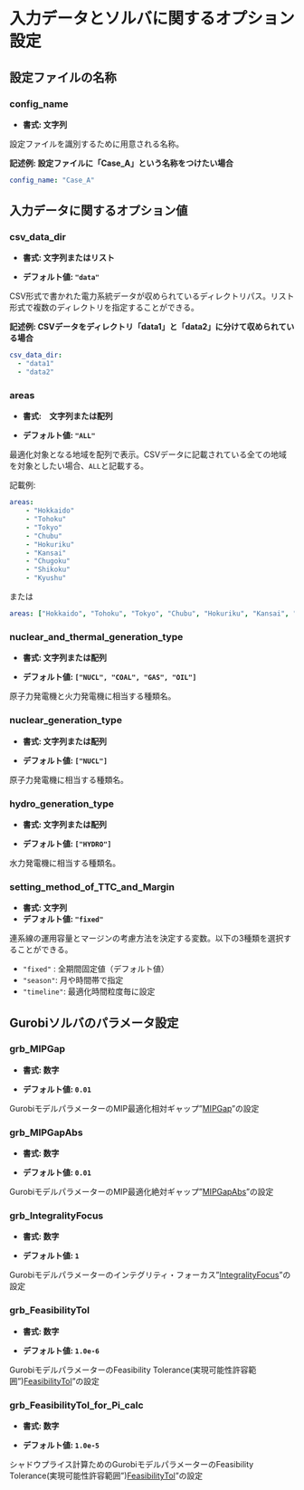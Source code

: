 # 入力データとソルバに関するオプション設定

## 設定ファイルの名称

### config_name

- **書式: 文字列**

設定ファイルを識別するために用意される名称。

**記述例: 設定ファイルに「Case_A」という名称をつけたい場合**

```yaml
config_name: "Case_A"
```

## 入力データに関するオプション値

### csv_data_dir

- **書式: 文字列またはリスト**

- **デフォルト値: `"data"`**

CSV形式で書かれた電力系統データが収められているディレクトリパス。リスト形式で複数のディレクトリを指定することができる。

**記述例: CSVデータをディレクトリ「data1」と「data2」に分けて収められている場合**

```yaml
csv_data_dir:
  - "data1"
  - "data2"
```

### areas

- **書式:　文字列または配列**

- **デフォルト値: `"ALL"`**

最適化対象となる地域を配列で表示。CSVデータに記載されている全ての地域を対象としたい場合、`ALL`と記載する。

記載例:

```yaml
areas:
    - "Hokkaido"
    - "Tohoku"
    - "Tokyo"
    - "Chubu"
    - "Hokuriku"
    - "Kansai"
    - "Chugoku"
    - "Shikoku"
    - "Kyushu"
```

または

```yaml
areas: ["Hokkaido", "Tohoku", "Tokyo", "Chubu", "Hokuriku", "Kansai", "Chugoku", "Shikoku", "Kyushu"]
```



### nuclear_and_thermal_generation_type

- **書式: 文字列または配列**

- **デフォルト値: `["NUCL", "COAL", "GAS", "OIL"]`**

原子力発電機と火力発電機に相当する種類名。

### nuclear_generation_type

- **書式: 文字列または配列**

- **デフォルト値: `["NUCL"]`**

原子力発電機に相当する種類名。

### hydro_generation_type

- **書式: 文字列または配列**

- **デフォルト値: `["HYDRO"]`**

水力発電機に相当する種類名。

### setting_method_of_TTC_and_Margin

- **書式: 文字列**
- **デフォルト値: `"fixed"`**

連系線の運用容量とマージンの考慮方法を決定する変数。以下の3種類を選択することができる。

- `"fixed"` : 全期間固定値（デフォルト値）
- `"season"`: 月や時間帯で指定
- `"timeline"`: 最適化時間粒度毎に設定

## Gurobiソルバのパラメータ設定

### grb_MIPGap

- **書式: 数字**

- **デフォルト値: `0.01`**

GurobiモデルパラメーターのMIP最適化相対ギャップ”[MIPGap](https://www.gurobi.com/documentation/9.5/refman/mipgap2.html)”の設定

### grb_MIPGapAbs

- **書式: 数字**

- **デフォルト値: `0.01`**

GurobiモデルパラメーターのMIP最適化絶対ギャップ”[MIPGapAbs](https://www.gurobi.com/documentation/9.5/refman/mipgapabs.html)”の設定

### grb_IntegralityFocus

- **書式: 数字**

- **デフォルト値: `1`**

Gurobiモデルパラメーターのインテグリティ・フォーカス”[IntegralityFocus](https://www.gurobi.com/documentation/9.5/refman/integralityfocus.html)”の設定

### grb_FeasibilityTol

- **書式: 数字**

- **デフォルト値: `1.0e-6`**

GurobiモデルパラメーターのFeasibility Tolerance(実現可能性許容範囲”)[FeasibilityTol](https://www.gurobi.com/documentation/9.5/refman/integralityfocus.html)”の設定

### grb_FeasibilityTol_for_Pi_calc

- **書式: 数字**

- **デフォルト値: `1.0e-5`**

シャドウプライス計算ためのGurobiモデルパラメーターのFeasibility Tolerance(実現可能性許容範囲”)[FeasibilityTol](https://www.gurobi.com/documentation/9.5/refman/feasibilitytol.html)”の設定
